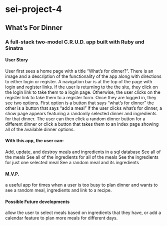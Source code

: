 # sei-project-4

## What’s For Dinner

### A full-stack two-model C.R.U.D. app built with Ruby and Sinatra

#### User Story
User first sees a home page with a title “What’s for dinner?”.  There is an image and a description of the functionality of the app along with directions to either login or register.  A navigation bar is at the top of the page with login and register links.  If the user is returning to the the site, they click on the login link to take them to a login page. Otherwise, the user clicks on the register link to take them to a register form.  Once they are logged in, they see two options. First option is a button that says “what’s for dinner”  the other is a button that says “add a meal”  if the user clicks what’s for dinner, a show page appears featuring  a randomly selected dinner and ingredients for that dinner.  The user can then click a random dinner button for a different dinner or click a button that takes them to an index page showing all of the available dinner options.  

#### With this app, the user can:
Add, update, and destroy meals and ingredients in a sql database
See all of the meals
See all of the ingredients for all of the meals
See the ingredients for just one selected meal
See a random meal and its ingredients

#### M.V.P. 
a useful app for times when a user is too busy to plan dinner and wants to see a random meal, ingredients and link to a recipe.

#### Possible Future developments
allow the user to select meals based on ingredients that they have, or add a calendar feature to plan more meals for different days.

